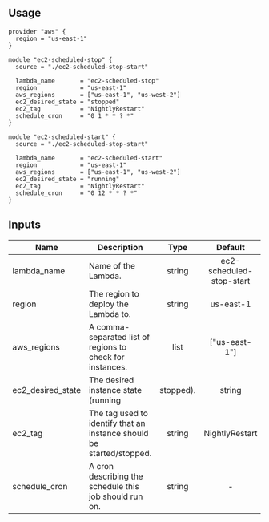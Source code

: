 ## Usage
```hcl
provider "aws" {
  region = "us-east-1"
}

module "ec2-scheduled-stop" {
  source = "./ec2-scheduled-stop-start"

  lambda_name       = "ec2-scheduled-stop"
  region            = "us-east-1"
  aws_regions       = ["us-east-1", "us-west-2"]
  ec2_desired_state = "stopped"
  ec2_tag           = "NightlyRestart"
  schedule_cron     = "0 1 * * ? *"
}

module "ec2-scheduled-start" {
  source = "./ec2-scheduled-stop-start"

  lambda_name       = "ec2-scheduled-start"
  region            = "us-east-1"
  aws_regions       = ["us-east-1", "us-west-2"]
  ec2_desired_state = "running"
  ec2_tag           = "NightlyRestart"
  schedule_cron     = "0 12 * * ? *"
}
```

## Inputs

| Name | Description | Type | Default | Required |
|------|-------------|:----:|:-----:|:-----:|
| lambda_name | Name of the Lambda. | string | ec2-scheduled-stop-start | no |
| region | The region to deploy the Lambda to. | string | us-east-1 | no |
| aws_regions | A comma-separated list of regions to check for instances. | list | ["us-east-1"] | no |
| ec2_desired_state | The desired instance state (running|stopped). | string | stopped | no |
| ec2_tag | The tag used to identify that an instance should be started/stopped. | string | NightlyRestart | no |
| schedule_cron | A cron describing the schedule this job should run on. | string | - | yes |



